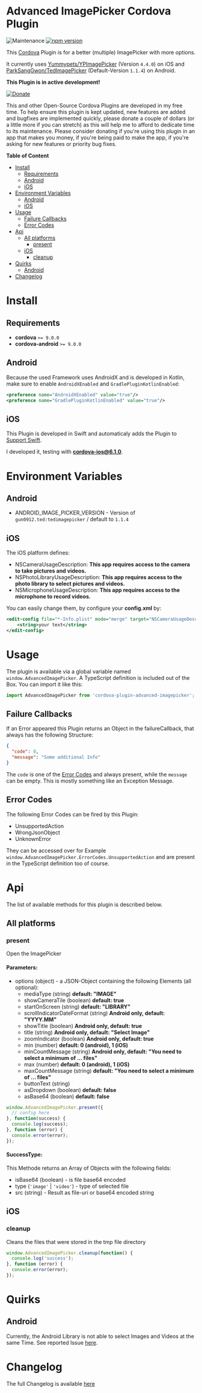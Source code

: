 # Advanced ImagePicker Cordova Plugin
![Maintenance](https://img.shields.io/maintenance/yes/2021)
[![npm version](https://badge.fury.io/js/cordova-plugin-advanced-imagepicker.svg)](https://badge.fury.io/js/cordova-plugin-advanced-imagepicker)

This [Cordova](https://cordova.apache.org) Plugin is for a better (multiple) ImagePicker with more options.

It currently uses [Yummypets/YPImagePicker](https://github.com/Yummypets/YPImagePicker) (Version `4.4.0`) on iOS and 
[ParkSangGwon/TedImagePicker](https://github.com/ParkSangGwon/TedImagePicker) (Default-Version `1.1.4`) on Android. 

**This Plugin is in active development!**

<!-- DONATE -->
[![Donate](https://www.paypalobjects.com/en_US/i/btn/btn_donateCC_LG_global.gif)](https://www.paypal.com/cgi-bin/webscr?cmd=_s-xclick&hosted_button_id=LMX5TSQVMNMU6&source=url)

This and other Open-Source Cordova Plugins are developed in my free time.
To help ensure this plugin is kept updated, new features are added and bugfixes are implemented quickly, please donate a couple of dollars (or a little more if you can stretch) as this will help me to afford to dedicate time to its maintenance.
Please consider donating if you're using this plugin in an app that makes you money, if you're being paid to make the app, if you're asking for new features or priority bug fixes.
<!-- END DONATE -->

<!-- START doctoc generated TOC please keep comment here to allow auto update -->
<!-- DON'T EDIT THIS SECTION, INSTEAD RE-RUN doctoc TO UPDATE -->
**Table of Content**

- [Install](#install)
  - [Requirements](#requirements)
  - [Android](#android)
  - [iOS](#ios)
- [Environment Variables](#environment-variables)
  - [Android](#android-1)
  - [iOS](#ios-1)
- [Usage](#usage)
  - [Failure Callbacks](#failure-callbacks)
  - [Error Codes](#error-codes)
- [Api](#api)
  - [All platforms](#all-platforms)
    - [present](#present)
  - [iOS](#ios-2)
    - [cleanup](#cleanup)
- [Quirks](#quirks)
  - [Android](#android-2)
- [Changelog](#changelog)

<!-- END doctoc generated TOC please keep comment here to allow auto update -->

# Install

## Requirements

- **cordova** `>= 9.0.0`
- **cordova-android** `>= 9.0.0`

## Android
Because the used Framework uses AndroidX and is developed in Kotlin, make sure to enable `AndroidXEnabled` and `GradlePluginKotlinEnabled`: 
```xml
<preference name="AndroidXEnabled" value="true"/>
<preference name="GradlePluginKotlinEnabled" value="true"/>
```

## iOS

This Plugin is developed in Swift and automaticaly adds the Plugin to [Support Swift](https://github.com/akofman/cordova-plugin-add-swift-support).

I developed it, testing with **cordova-ios@6.1.0**.

# Environment Variables

## Android

- ANDROID_IMAGE_PICKER_VERSION - Version of `gun0912.ted:tedimagepicker` / default to `1.1.4` 

## iOS

The iOS platform defines:
- NSCameraUsageDescription: **This app requires access to the camera to take pictures and videos.**
- NSPhotoLibraryUsageDescription: **This app requires access to the photo library to select pictures and videos.**
- NSMicrophoneUsageDescription: **This app requires access to the microphone to record videos.**

You can easily change them, by configure your **config.xml** by:
```xml
<edit-config file="*-Info.plist" mode="merge" target="NSCameraUsageDescription">
    <string>your text</string>
</edit-config>
```

# Usage

The plugin is available via a global variable named `window.AdvancedImagePicker`.
A TypeScript definition is included out of the Box. You can import it like this:
```ts
import AdvancedImagePicker from 'cordova-plugin-advanced-imagepicker';
```

## Failure Callbacks

If an Error appeared this Plugin returns an Object in the failureCallback, that always has the following Structure:

```json
{
  "code": 0,
  "message": "Some additional Info"
}
```

The `code` is one of the [Error Codes](#error-codes) and always present, while the `message` can be empty.
This is mostly something like an Exception Message.

## Error Codes

The following Error Codes can be fired by this Plugin:
- UnsupportedAction
- WrongJsonObject
- UnknownError

They can be accessed over for Example `window.AdvancedImagePicker.ErrorCodes.UnsupportedAction` and are present in the TypeScript definition too of course. 

# Api

The list of available methods for this plugin is described below.

## All platforms

### present

Open the ImagePicker

#### Parameters:

- options (object) - a JSON-Object containing the following Elements (all optional):
    - mediaType (string) **default: "IMAGE"**
    - showCameraTile (boolean) **default: true**
    - startOnScreen (string) **default: "LIBRARY"**
    - scrollIndicatorDateFormat (string) **Android only, default: "YYYY.MM"**
    - showTitle (boolean) **Android only, default: true**
    - title (string) **Android only, default: "Select Image"**
    - zoomIndicator (boolean) **Android only, default: true**
    - min (number) **default: 0 (android), 1 (iOS)**
    - minCountMessage (string) **Android only, default: "You need to select a minimum of ... files"**
    - max (number) **default: 0 (android), 1 (iOS)**
    - maxCountMessage (string) **default: "You need to select a minimum of ... files"**
    - buttonText (string)
    - asDropdown (boolean) **default: false**
    - asBase64 (boolean) **default: false**

```js
window.AdvancedImagePicker.present({
  // config here
}, function(success) {
  console.log(success);
}, function (error) {
  console.error(error);
});
```
#### SuccessType:

This Methode returns an Array of Objects with the following fields:

- isBase64 (boolean) - is file base64 encoded
- type (`'image'` | `'video'`) - type of selected file
- src (string) - Result as file-uri or base64 encoded string

## iOS

### cleanup

Cleans the files that were stored in the tmp file directory

```js
window.AdvancedImagePicker.cleanup(function() {
  console.log('success');
}, function (error) {
  console.error(error);
});
```

# Quirks

## Android

Currently, the Android Library is not able to select Images and Videos at the same Time. See reported Issue [here](https://github.com/ParkSangGwon/TedImagePicker/issues/40).

# Changelog

The full Changelog is available [here](CHANGELOG.md)
